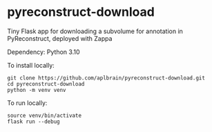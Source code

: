 # pyreconstruct-download
Tiny Flask app for downloading a subvolume for annotation in PyReconstruct, deployed with Zappa

Dependency: Python 3.10

To install locally:
```
git clone https://github.com/aplbrain/pyreconstruct-download.git
cd pyreconstruct-download
python -m venv venv
```

To run locally:
```
source venv/bin/activate
flask run --debug
```

